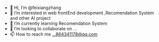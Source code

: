 - 👋 Hi, I’m @feixiangzhang
- 👀 I’m interested in web frontEnd development ,Recomendation System and other AI project
- 🌱 I’m currently learning Recomendation System
- 💞️ I’m looking to collaborate on ...
- 📫 How to reach me ...864341178@qq.com

<!---
feixiangzhang/feixiangzhang is a ✨ special ✨ repository because its `README.md` (this file) appears on your GitHub profile.
You can click the Preview link to take a look at your changes.
--->
